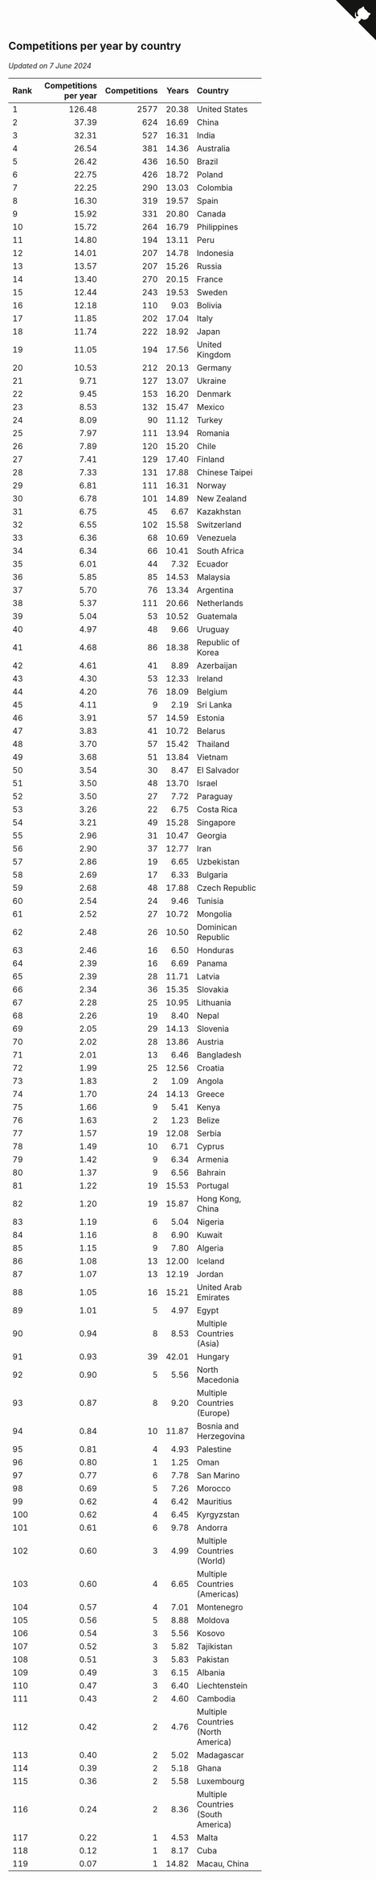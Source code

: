 ## Competitions per year by country

*Updated on  7 June 2024*

| Rank | Competitions per year | Competitions | Years | Country |
| :--- | ---: | ---: | ---: | :--- |
| 1 | 126.48 | 2577 | 20.38 | United States |
| 2 | 37.39 | 624 | 16.69 | China |
| 3 | 32.31 | 527 | 16.31 | India |
| 4 | 26.54 | 381 | 14.36 | Australia |
| 5 | 26.42 | 436 | 16.50 | Brazil |
| 6 | 22.75 | 426 | 18.72 | Poland |
| 7 | 22.25 | 290 | 13.03 | Colombia |
| 8 | 16.30 | 319 | 19.57 | Spain |
| 9 | 15.92 | 331 | 20.80 | Canada |
| 10 | 15.72 | 264 | 16.79 | Philippines |
| 11 | 14.80 | 194 | 13.11 | Peru |
| 12 | 14.01 | 207 | 14.78 | Indonesia |
| 13 | 13.57 | 207 | 15.26 | Russia |
| 14 | 13.40 | 270 | 20.15 | France |
| 15 | 12.44 | 243 | 19.53 | Sweden |
| 16 | 12.18 | 110 | 9.03 | Bolivia |
| 17 | 11.85 | 202 | 17.04 | Italy |
| 18 | 11.74 | 222 | 18.92 | Japan |
| 19 | 11.05 | 194 | 17.56 | United Kingdom |
| 20 | 10.53 | 212 | 20.13 | Germany |
| 21 | 9.71 | 127 | 13.07 | Ukraine |
| 22 | 9.45 | 153 | 16.20 | Denmark |
| 23 | 8.53 | 132 | 15.47 | Mexico |
| 24 | 8.09 | 90 | 11.12 | Turkey |
| 25 | 7.97 | 111 | 13.94 | Romania |
| 26 | 7.89 | 120 | 15.20 | Chile |
| 27 | 7.41 | 129 | 17.40 | Finland |
| 28 | 7.33 | 131 | 17.88 | Chinese Taipei |
| 29 | 6.81 | 111 | 16.31 | Norway |
| 30 | 6.78 | 101 | 14.89 | New Zealand |
| 31 | 6.75 | 45 | 6.67 | Kazakhstan |
| 32 | 6.55 | 102 | 15.58 | Switzerland |
| 33 | 6.36 | 68 | 10.69 | Venezuela |
| 34 | 6.34 | 66 | 10.41 | South Africa |
| 35 | 6.01 | 44 | 7.32 | Ecuador |
| 36 | 5.85 | 85 | 14.53 | Malaysia |
| 37 | 5.70 | 76 | 13.34 | Argentina |
| 38 | 5.37 | 111 | 20.66 | Netherlands |
| 39 | 5.04 | 53 | 10.52 | Guatemala |
| 40 | 4.97 | 48 | 9.66 | Uruguay |
| 41 | 4.68 | 86 | 18.38 | Republic of Korea |
| 42 | 4.61 | 41 | 8.89 | Azerbaijan |
| 43 | 4.30 | 53 | 12.33 | Ireland |
| 44 | 4.20 | 76 | 18.09 | Belgium |
| 45 | 4.11 | 9 | 2.19 | Sri Lanka |
| 46 | 3.91 | 57 | 14.59 | Estonia |
| 47 | 3.83 | 41 | 10.72 | Belarus |
| 48 | 3.70 | 57 | 15.42 | Thailand |
| 49 | 3.68 | 51 | 13.84 | Vietnam |
| 50 | 3.54 | 30 | 8.47 | El Salvador |
| 51 | 3.50 | 48 | 13.70 | Israel |
| 52 | 3.50 | 27 | 7.72 | Paraguay |
| 53 | 3.26 | 22 | 6.75 | Costa Rica |
| 54 | 3.21 | 49 | 15.28 | Singapore |
| 55 | 2.96 | 31 | 10.47 | Georgia |
| 56 | 2.90 | 37 | 12.77 | Iran |
| 57 | 2.86 | 19 | 6.65 | Uzbekistan |
| 58 | 2.69 | 17 | 6.33 | Bulgaria |
| 59 | 2.68 | 48 | 17.88 | Czech Republic |
| 60 | 2.54 | 24 | 9.46 | Tunisia |
| 61 | 2.52 | 27 | 10.72 | Mongolia |
| 62 | 2.48 | 26 | 10.50 | Dominican Republic |
| 63 | 2.46 | 16 | 6.50 | Honduras |
| 64 | 2.39 | 16 | 6.69 | Panama |
| 65 | 2.39 | 28 | 11.71 | Latvia |
| 66 | 2.34 | 36 | 15.35 | Slovakia |
| 67 | 2.28 | 25 | 10.95 | Lithuania |
| 68 | 2.26 | 19 | 8.40 | Nepal |
| 69 | 2.05 | 29 | 14.13 | Slovenia |
| 70 | 2.02 | 28 | 13.86 | Austria |
| 71 | 2.01 | 13 | 6.46 | Bangladesh |
| 72 | 1.99 | 25 | 12.56 | Croatia |
| 73 | 1.83 | 2 | 1.09 | Angola |
| 74 | 1.70 | 24 | 14.13 | Greece |
| 75 | 1.66 | 9 | 5.41 | Kenya |
| 76 | 1.63 | 2 | 1.23 | Belize |
| 77 | 1.57 | 19 | 12.08 | Serbia |
| 78 | 1.49 | 10 | 6.71 | Cyprus |
| 79 | 1.42 | 9 | 6.34 | Armenia |
| 80 | 1.37 | 9 | 6.56 | Bahrain |
| 81 | 1.22 | 19 | 15.53 | Portugal |
| 82 | 1.20 | 19 | 15.87 | Hong Kong, China |
| 83 | 1.19 | 6 | 5.04 | Nigeria |
| 84 | 1.16 | 8 | 6.90 | Kuwait |
| 85 | 1.15 | 9 | 7.80 | Algeria |
| 86 | 1.08 | 13 | 12.00 | Iceland |
| 87 | 1.07 | 13 | 12.19 | Jordan |
| 88 | 1.05 | 16 | 15.21 | United Arab Emirates |
| 89 | 1.01 | 5 | 4.97 | Egypt |
| 90 | 0.94 | 8 | 8.53 | Multiple Countries (Asia) |
| 91 | 0.93 | 39 | 42.01 | Hungary |
| 92 | 0.90 | 5 | 5.56 | North Macedonia |
| 93 | 0.87 | 8 | 9.20 | Multiple Countries (Europe) |
| 94 | 0.84 | 10 | 11.87 | Bosnia and Herzegovina |
| 95 | 0.81 | 4 | 4.93 | Palestine |
| 96 | 0.80 | 1 | 1.25 | Oman |
| 97 | 0.77 | 6 | 7.78 | San Marino |
| 98 | 0.69 | 5 | 7.26 | Morocco |
| 99 | 0.62 | 4 | 6.42 | Mauritius |
| 100 | 0.62 | 4 | 6.45 | Kyrgyzstan |
| 101 | 0.61 | 6 | 9.78 | Andorra |
| 102 | 0.60 | 3 | 4.99 | Multiple Countries (World) |
| 103 | 0.60 | 4 | 6.65 | Multiple Countries (Americas) |
| 104 | 0.57 | 4 | 7.01 | Montenegro |
| 105 | 0.56 | 5 | 8.88 | Moldova |
| 106 | 0.54 | 3 | 5.56 | Kosovo |
| 107 | 0.52 | 3 | 5.82 | Tajikistan |
| 108 | 0.51 | 3 | 5.83 | Pakistan |
| 109 | 0.49 | 3 | 6.15 | Albania |
| 110 | 0.47 | 3 | 6.40 | Liechtenstein |
| 111 | 0.43 | 2 | 4.60 | Cambodia |
| 112 | 0.42 | 2 | 4.76 | Multiple Countries (North America) |
| 113 | 0.40 | 2 | 5.02 | Madagascar |
| 114 | 0.39 | 2 | 5.18 | Ghana |
| 115 | 0.36 | 2 | 5.58 | Luxembourg |
| 116 | 0.24 | 2 | 8.36 | Multiple Countries (South America) |
| 117 | 0.22 | 1 | 4.53 | Malta |
| 118 | 0.12 | 1 | 8.17 | Cuba |
| 119 | 0.07 | 1 | 14.82 | Macau, China |


<a href="https://github.com/JustinTimeCuber/wca_statistics" class="github-corner" aria-label="View source on Github"><svg width="80" height="80" viewBox="0 0 250 250" style="fill:#151513; color:#fff; position: absolute; top: 0; border: 0; right: 0;" aria-hidden="true"><path d="M0,0 L115,115 L130,115 L142,142 L250,250 L250,0 Z"></path><path d="M128.3,109.0 C113.8,99.7 119.0,89.6 119.0,89.6 C122.0,82.7 120.5,78.6 120.5,78.6 C119.2,72.0 123.4,76.3 123.4,76.3 C127.3,80.9 125.5,87.3 125.5,87.3 C122.9,97.6 130.6,101.9 134.4,103.2" fill="currentColor" style="transform-origin: 130px 106px;" class="octo-arm"></path><path d="M115.0,115.0 C114.9,115.1 118.7,116.5 119.8,115.4 L133.7,101.6 C136.9,99.2 139.9,98.4 142.2,98.6 C133.8,88.0 127.5,74.4 143.8,58.0 C148.5,53.4 154.0,51.2 159.7,51.0 C160.3,49.4 163.2,43.6 171.4,40.1 C171.4,40.1 176.1,42.5 178.8,56.2 C183.1,58.6 187.2,61.8 190.9,65.4 C194.5,69.0 197.7,73.2 200.1,77.6 C213.8,80.2 216.3,84.9 216.3,84.9 C212.7,93.1 206.9,96.0 205.4,96.6 C205.1,102.4 203.0,107.8 198.3,112.5 C181.9,128.9 168.3,122.5 157.7,114.1 C157.9,116.9 156.7,120.9 152.7,124.9 L141.0,136.5 C139.8,137.7 141.6,141.9 141.8,141.8 Z" fill="currentColor" class="octo-body"></path></svg></a><style>.github-corner:hover .octo-arm{animation:octocat-wave 560ms ease-in-out}@keyframes octocat-wave{0%,100%{transform:rotate(0)}20%,60%{transform:rotate(-25deg)}40%,80%{transform:rotate(10deg)}}@media (max-width:500px){.github-corner:hover .octo-arm{animation:none}.github-corner .octo-arm{animation:octocat-wave 560ms ease-in-out}}</style>
